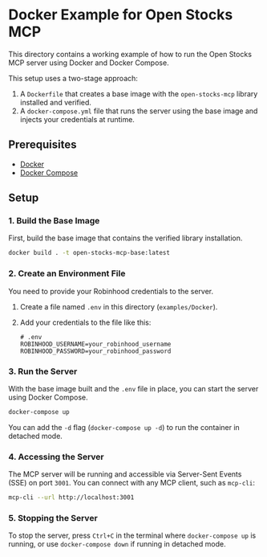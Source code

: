 # Docker Example for Open Stocks MCP

This directory contains a working example of how to run the Open Stocks MCP server using Docker and Docker Compose.

This setup uses a two-stage approach:
1.  A `Dockerfile` that creates a base image with the `open-stocks-mcp` library installed and verified.
2.  A `docker-compose.yml` file that runs the server using the base image and injects your credentials at runtime.

## Prerequisites

- [Docker](httpss://docs.docker.com/get-docker/)
- [Docker Compose](httpss://docs.docker.com/compose/install/)

## Setup

### 1. Build the Base Image

First, build the base image that contains the verified library installation.

```bash
docker build . -t open-stocks-mcp-base:latest
```

### 2. Create an Environment File

You need to provide your Robinhood credentials to the server.

1.  Create a file named `.env` in this directory (`examples/Docker`).
2.  Add your credentials to the file like this:

    ```env
    # .env
    ROBINHOOD_USERNAME=your_robinhood_username
    ROBINHOOD_PASSWORD=your_robinhood_password
    ```

### 3. Run the Server

With the base image built and the `.env` file in place, you can start the server using Docker Compose.

```bash
docker-compose up
```

You can add the `-d` flag (`docker-compose up -d`) to run the container in detached mode.

### 4. Accessing the Server

The MCP server will be running and accessible via Server-Sent Events (SSE) on port `3001`. You can connect with any MCP client, such as `mcp-cli`:

```bash
mcp-cli --url http://localhost:3001
```

### 5. Stopping the Server

To stop the server, press `Ctrl+C` in the terminal where `docker-compose up` is running, or use `docker-compose down` if running in detached mode.
